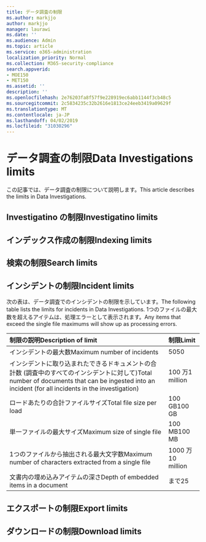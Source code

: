 ```yaml
---
title: データ調査の制限
ms.author: markjjo
author: markjjo
manager: laurawi
ms.date: ''
ms.audience: Admin
ms.topic: article
ms.service: o365-administration
localization_priority: Normal
ms.collection: M365-security-compliance
search.appverid:
- MOE150
- MET150
ms.assetid: ''
description: ''
ms.openlocfilehash: 2e76203fa8f57f9e228919ec6abb1144f3cb48c5
ms.sourcegitcommit: 2c5834235c32b2616e1813ce24eeb3419a09629f
ms.translationtype: MT
ms.contentlocale: ja-JP
ms.lasthandoff: 04/02/2019
ms.locfileid: "31030296"
---
```

# <a name="data-investigations-limits"></a><span data-ttu-id="7c037-102">データ調査の制限</span><span class="sxs-lookup"><span data-stu-id="7c037-102">Data Investigations limits</span></span>

<span data-ttu-id="7c037-103">この記事では、データ調査の制限について説明します。</span><span class="sxs-lookup"><span data-stu-id="7c037-103">This article describes the limits in Data Investigations.</span></span>

## <a name="investigatino-limits"></a><span data-ttu-id="7c037-104">Investigatino の制限</span><span class="sxs-lookup"><span data-stu-id="7c037-104">Investigatino limits</span></span>

## <a name="indexing-limits"></a><span data-ttu-id="7c037-105">インデックス作成の制限</span><span class="sxs-lookup"><span data-stu-id="7c037-105">Indexing limits</span></span>

## <a name="search-limits"></a><span data-ttu-id="7c037-106">検索の制限</span><span class="sxs-lookup"><span data-stu-id="7c037-106">Search limits</span></span>

## <a name="incident-limits"></a><span data-ttu-id="7c037-107">インシデントの制限</span><span class="sxs-lookup"><span data-stu-id="7c037-107">Incident limits</span></span>

<span data-ttu-id="7c037-108">次の表は、データ調査でのインシデントの制限を示しています。</span><span class="sxs-lookup"><span data-stu-id="7c037-108">The following table lists the limits for incidents in Data Investigations.</span></span>  <span data-ttu-id="7c037-109">1つのファイルの最大数を超えるアイテムは、処理エラーとして表示されます。</span><span class="sxs-lookup"><span data-stu-id="7c037-109">Any items that exceed the single file maximums will show up as processing errors.</span></span>
    
  |<span data-ttu-id="7c037-110">**制限の説明**</span><span class="sxs-lookup"><span data-stu-id="7c037-110">**Description of limit**</span></span>|<span data-ttu-id="7c037-111">**制限**</span><span class="sxs-lookup"><span data-stu-id="7c037-111">**Limit**</span></span>|
  |:-----|:-----|
  |<span data-ttu-id="7c037-112">インシデントの最大数</span><span class="sxs-lookup"><span data-stu-id="7c037-112">Maximum number of incidents</span></span>  <br/> |<span data-ttu-id="7c037-113">50</span><span class="sxs-lookup"><span data-stu-id="7c037-113">50</span></span>  <br/> |
  |<span data-ttu-id="7c037-114">インシデントに取り込まれたできるドキュメントの合計数 (調査中のすべてのインシデントに対して)</span><span class="sxs-lookup"><span data-stu-id="7c037-114">Total number of documents that can be ingested into an incident (for all incidents in the investigation)</span></span>  <br/> |<span data-ttu-id="7c037-115">100 万</span><span class="sxs-lookup"><span data-stu-id="7c037-115">1 million</span></span>  <br/> |
  |<span data-ttu-id="7c037-116">ロードあたりの合計ファイルサイズ</span><span class="sxs-lookup"><span data-stu-id="7c037-116">Total file size per load</span></span>  <br/> |<span data-ttu-id="7c037-117">100 GB</span><span class="sxs-lookup"><span data-stu-id="7c037-117">100 GB</span></span>  <br/> |
  |<span data-ttu-id="7c037-118">単一ファイルの最大サイズ</span><span class="sxs-lookup"><span data-stu-id="7c037-118">Maximum size of single file</span></span>   <br/> |<span data-ttu-id="7c037-119">100 MB</span><span class="sxs-lookup"><span data-stu-id="7c037-119">100 MB</span></span>  <br/> |
  |<span data-ttu-id="7c037-120">1つのファイルから抽出される最大文字数</span><span class="sxs-lookup"><span data-stu-id="7c037-120">Maximum number of characters extracted from a single file</span></span>  <br/> |<span data-ttu-id="7c037-121">1000 万</span><span class="sxs-lookup"><span data-stu-id="7c037-121">10 million</span></span>  <br/> |
  |<span data-ttu-id="7c037-122">文書内の埋め込みアイテムの深さ</span><span class="sxs-lookup"><span data-stu-id="7c037-122">Depth of embedded items in a document</span></span>  <br/> |<span data-ttu-id="7c037-123">まで</span><span class="sxs-lookup"><span data-stu-id="7c037-123">25</span></span>  <br/> |
  

## <a name="export-limits"></a><span data-ttu-id="7c037-124">エクスポートの制限</span><span class="sxs-lookup"><span data-stu-id="7c037-124">Export limits</span></span>

## <a name="download-limits"></a><span data-ttu-id="7c037-125">ダウンロードの制限</span><span class="sxs-lookup"><span data-stu-id="7c037-125">Download limits</span></span>

